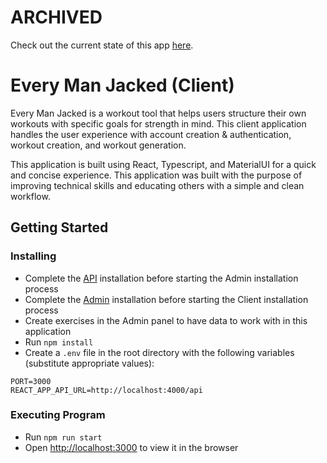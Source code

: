 # ARCHIVED
Check out the current state of this app [here](https://github.com/p14/every-man-jacked-api).

# Every Man Jacked (Client)

Every Man Jacked is a workout tool that helps users structure their own workouts with specific goals for strength in mind. This client application handles the user experience with account creation & authentication, workout creation, and workout generation.

This application is built using React, Typescript, and MaterialUI for a quick and concise experience. This application was built with the purpose of improving technical skills and educating others with a simple and clean workflow. 

## Getting Started

### Installing

* Complete the [API](https://github.com/perezident14/every-man-jacked-api) installation before starting the Admin installation process
* Complete the [Admin](https://github.com/perezident14/every-man-jacked-admin) installation before starting the Client installation process
* Create exercises in the Admin panel to have data to work with in this application
* Run `npm install`
* Create a `.env` file in the root directory with the following variables (substitute appropriate values):

```
PORT=3000
REACT_APP_API_URL=http://localhost:4000/api
```

### Executing Program
* Run `npm run start`
* Open [http://localhost:3000](http://localhost:3000) to view it in the browser
